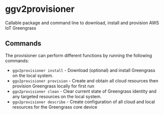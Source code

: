 # ggv2provisioner

Callable package and command line to download, install and provision AWS IoT Greengrass

## Commands

The provisioner can perform different functions by running the following commands:

- `ggv2provisioner install` - Download (optional) and install Greengrass on the local system.
- `ggv2provisioner provision` - Create and obtain all cloud resources then provision Greengrass locally for first run
- `ggv2provisioner clean` - Clear current state of Greengrass identity and any targeted resources on the local system.
- `ggv2provisioner describe` - Create configuration of all cloud and local resources for the Greengrass core device
